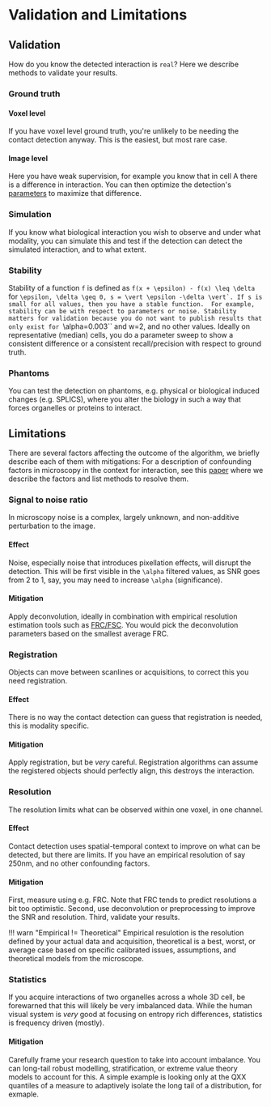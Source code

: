 # Validation and Limitations

## Validation
How do you know the detected interaction is `real`?
Here we describe methods to validate your results.

### Ground truth
#### Voxel level
If you have voxel level ground truth, you're unlikely to be needing the contact detection anyway. 
This is the easiest, but most rare case.
#### Image level
Here you have weak supervision, for example you know that in cell A there is a difference in interaction.
You can then optimize the detection's [parameters](https://bencardoen.github.io/SubPrecisionContactDetection.jl/dev/parameters/) to maximize that difference.

### Simulation
If you know what biological interaction you wish to observe and under what modality, you can simulate this and test if the detection can detect the simulated interaction, and to what extent. 

### Stability
Stability of a function ``f`` is defined as ``f(x + \epsilon) - f(x) \leq \delta`` for ``\epsilon, \delta \geq 0, s = \vert \epsilon -\delta \vert`. If s is small for all values, then you have a stable function. 
For example, stability can be with respect to parameters or noise.
Stability matters for validation because you do not want to publish results that only exist for ``\alpha=0.003`` and w=2, and no other values.
Ideally on representative (median) cells, you do a parameter sweep to show a consistent difference or a consistent recall/precision with respect to ground truth.

### Phantoms
You can test the detection on phantoms, e.g. physical or biological induced changes (e.g. SPLICS), where you alter the biology in such a way that forces organelles or proteins to interact.

## Limitations
There are several factors affecting the outcome of the algorithm, we briefly describe each of them with mitigations:
For a description of confounding factors in microscopy in the context for interaction, see this [paper](https://zenodo.org/records/14009143) where we describe the factors and list methods to resolve them.

### Signal to noise ratio
In microscopy noise is a complex, largely unknown, and non-additive perturbation to the image.
#### Effect
Noise, especially noise that introduces pixellation effects, will disrupt the detection.
This will be first visible in the ``\alpha`` filtered values, as SNR goes from 2 to 1, say, you may need to increase ``\alpha`` (significance).

#### Mitigation
Apply deconvolution, ideally in combination with empirical resolution estimation tools such as [FRC/FSC](https://imagej.net/plugins/fourier-ring-correlation).
You would pick the deconvolution parameters based on the smallest average FRC.

### Registration
Objects can move between scanlines or acquisitions, to correct this you need registration.

#### Effect
There is no way the contact detection can guess that registration is needed, this is modality specific. 

#### Mitigation
Apply registration, but be _very_ careful. Registration algorithms can assume the registered objects should perfectly align, this destroys the interaction.

### Resolution
The resolution limits what can be observed within one voxel, in one channel. 
#### Effect
Contact detection uses spatial-temporal context to improve on what can be detected, but there are limits.
If you have an empirical resolution of say 250nm, and no other confounding factors.

#### Mitigation
First, measure using e.g. FRC. Note that FRC tends to predict resolutions a bit too optimistic.
Second, use deconvolution or preprocessing to improve the SNR and resolution.
Third, validate your results.

!!! warn "Empirical != Theoretical"
    Empirical resulotion is the resolution defined by your actual data and acquisition, theoretical is a best, worst, or average case based on specific calibrated issues, assumptions, and theoretical models from the microscope.

### Statistics
If you acquire interactions of two organelles across a whole 3D cell, be forewarned that this will likely be very imbalanced data.
While the human visual system is _very_ good at focusing on entropy rich differences, statistics is frequency driven (mostly).
#### Mitigation
Carefully frame your research question to take into account imbalance. 
You can long-tail robust modelling, stratification, or extreme value theory models to account for this.
A simple example is looking only at the QXX quantiles of a measure to adaptively isolate the long tail of a distribution, for exmaple.
